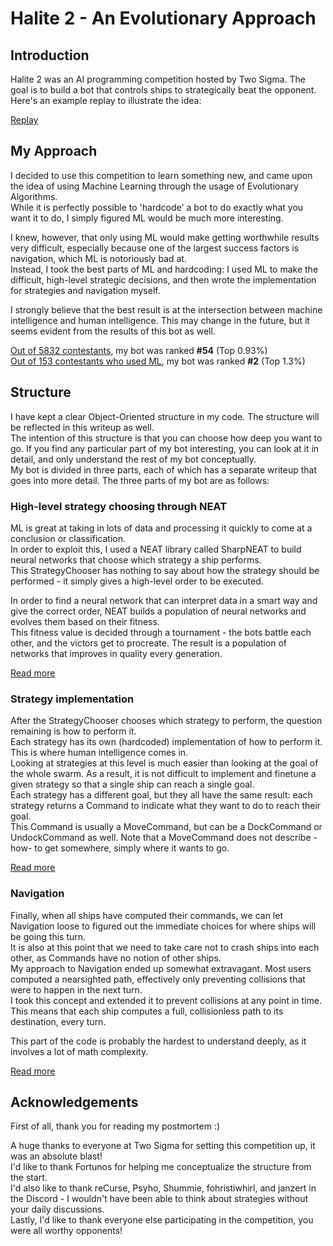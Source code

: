 # Halite 2 - An Evolutionary Approach

## Introduction

Halite 2 was an AI programming competition hosted by Two Sigma. The goal is to build a bot that controls ships to strategically beat the opponent.  
Here's an example replay to illustrate the idea:

[Replay](https://2017.halite.io/play/?game_id=9767013&replay_class=1&replay_name=replay-20180129-132551%2B0000--749741380-312-208-1517232306)

## My Approach

I decided to use this competition to learn something new, and came upon the idea of using Machine Learning through the usage of Evolutionary Algorithms.  
While it is perfectly possible to 'hardcode' a bot to do exactly what you want it to do, I simply figured ML would be much more interesting.

I knew, however, that only using ML would make getting worthwhile results very difficult, especially because one of the largest success factors is navigation, which ML is notoriously bad at.  
Instead, I took the best parts of ML and hardcoding: I used ML to make the difficult, high-level strategic decisions, and then wrote the implementation for strategies and navigation myself.

I strongly believe that the best result is at the intersection between machine intelligence and human intelligence. This may change in the future, but it seems evident from the results of this bot as well.

[Out of 5832 contestants](https://2017.halite.io/programming-competition-leaderboard), my bot was ranked **#54** (Top 0.93%)  
[Out of 153 contestants who used ML](https://2017.halite.io/programming-competition-leaderboard?language=ML), my bot was ranked **#2** (Top 1.3%)

## Structure

I have kept a clear Object-Oriented structure in my code. The structure will be reflected in this writeup as well.  
The intention of this structure is that you can choose how deep you want to go. If you find any particular part of my bot interesting, you can look at it in detail, and only understand the rest of my bot conceptually.  
My bot is divided in three parts, each of which has a separate writeup that goes into more detail. The three parts of my bot are as follows:

### High-level strategy choosing through NEAT

ML is great at taking in lots of data and processing it quickly to come at a conclusion or classification.  
In order to exploit this, I used a NEAT library called SharpNEAT to build neural networks that choose which strategy a ship performs.  
This StrategyChooser has nothing to say about how the strategy should be performed - it simply gives a high-level order to be executed.

In order to find a neural network that can interpret data in a smart way and give the correct order, NEAT builds a population of neural networks and evolves them based on their fitness.  
This fitness value is decided through a tournament - the bots battle each other, and the victors get to procreate. The result is a population of networks that improves in quality every generation.

[Read more](https://github.com/Lunariz/Halite2/tree/master/Trainer)

### Strategy implementation

After the StrategyChooser chooses which strategy to perform, the question remaining is how to perform it.  
Each strategy has its own (hardcoded) implementation of how to perform it. This is where human intelligence comes in.  
Looking at strategies at this level is much easier than looking at the goal of the whole swarm. As a result, it is not difficult to implement and finetune a given strategy so that a single ship can reach a single goal.  
Each strategy has a different goal, but they all have the same result: each strategy returns a Command to indicate what they want to do to reach their goal.  
This Command is usually a MoveCommand, but can be a DockCommand or UndockCommand as well. Note that a MoveCommand does not describe -how- to get somewhere, simply where it wants to go.

[Read more](https://github.com/Lunariz/Halite2/tree/master/Strategy)

### Navigation

Finally, when all ships have computed their commands, we can let Navigation loose to figured out the immediate choices for where ships will be going this turn.  
It is also at this point that we need to take care not to crash ships into each other, as Commands have no notion of other ships.  
My approach to Navigation ended up somewhat extravagant. Most users computed a nearsighted path, effectively only preventing collisions that were to happen in the next turn.  
I took this concept and extended it to prevent collisions at any point in time. This means that each ship computes a full, collisionless path to its destination, every turn.

This part of the code is probably the hardest to understand deeply, as it involves a lot of math complexity.

[Read more](https://github.com/Lunariz/Halite2/tree/master/Navigation)

## Acknowledgements

First of all, thank you for reading my postmortem :)

A huge thanks to everyone at Two Sigma for setting this competition up, it was an absolute blast!  
I'd like to thank Fortunos for helping me conceptualize the structure from the start.  
I'd also like to thank reCurse, Psyho, Shummie, fohristiwhirl, and janzert in the Discord - I wouldn't have been able to think about strategies without your daily discussions.  
Lastly, I'd like to thank everyone else participating in the competition, you were all worthy opponents!